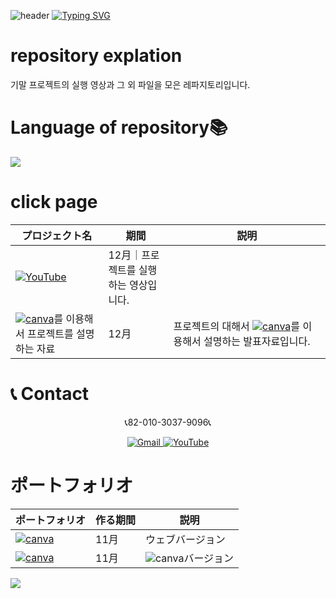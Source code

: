 
![header](https://capsule-render.vercel.app/api?type=egg&color=gradient&height=300&section=header&text=welcome%2&fontSize=50&desc=기말%20프로젝트%20파일을%20모은%20레파지토)
[![Typing SVG](https://readme-typing-svg.demolab.com?font=Fira+Code&pause=1000&color=F76F00&background=FFBD2F00&random=false&width=435&lines=%E3%81%A9%E3%81%86%E3%81%9E%E3%82%88%E3%82%8D%E3%81%97%E3%81%8F%E3%81%8A%E3%81%AD%E3%81%8C%E3%81%84%E3%81%97%E3%81%BE%E3%81%99%E3%80%82)](https://git.io/typing-svg)<br>

# repository explation
기말 프로젝트의 실행 영상과 그 외 파일을 모은 레파지토리입니다.

# Language of repository📚
<img src="https://img.shields.io/badge/arduino-00878F?style=flat-square&logo=arduino&logoColor=white"/>

# click page
 | プロジェクト名           | 期間          | 説明　　　　　　　　　 |
  |------------------------|---------------|--------------------------|
 |<a href="https://www.youtube.com/channel/UC484ZJMavtoPOI4ey-HFdCA"> <img src="https://img.shields.io/badge/-YouTube-red?style=for-the-badge&logo=youtube" alt="YouTube"> </a>|12月｜프로젝트를 실행하는 영상입니다.|
|<a href="https://kimganghyeon.my.canva.site/kimganghyeon"><img src="https://img.shields.io/badge/canva-purple?style=for-the-badge&logo=canva" alt="canva"></a>를 이용해서 프로젝트를 설명하는 자료|12月|프로젝트의 대해서 <a href="https://kimganghyeon.my.canva.site/kimganghyeon"><img src="https://img.shields.io/badge/canva-purple?style=for-the-badge&logo=canva" alt="canva"></a>를 이용해서 설명하는 발표자료입니다.|
# 📞 Contact 
 <p align="center">
  📞82-010-3037-9096📞
</p>

<p align="center">
  <a href="mailto:a01030379096@gmail.com">
    <img src="https://img.shields.io/badge/-Gmail-red?style=for-the-badge&logo=Gmail" alt="Gmail">
  </a>
  <a href="https://www.youtube.com/channel/UC484ZJMavtoPOI4ey-HFdCA">
   <img src="https://img.shields.io/badge/-YouTube-red?style=for-the-badge&logo=youtube"   alt="YouTube">
 </a>

# ポートフォリオ

  | ポートフォリオ           |  作る期間     |            説明  |
  |------------------------|---------------|----------------------------------------------|
  |<a href="https://kimganghyeon.my.canva.site/kimganghyeon"><img src="https://img.shields.io/badge/canva-purple?style=for-the-badge&logo=canva" alt="canva"></a>|11月|ウェブバージョン|
  |<a href="https://www.canva.com/design/DAFzY5opUiA/Ge33dSKE16cErBaDJDp-BA/edit"><img src="https://img.shields.io/badge/canva-purple?style=for-the-badge&logo=canva" alt="canva"></a>|11月|<img src="https://img.shields.io/badge/canva-purple?style=for-the-badge&logo=canva" alt="canva">バージョン|
</p>

<img src="https://capsule-render.vercel.app/api?type=egg&color=gradient&height=300&text=Thank%20you%20for%20watching.&section=footer" />
